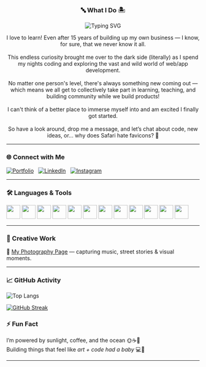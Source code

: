 
<h3 align="center">🔤 What I Do 🏝️ </h3>

<p align="center">
  <img src="https://readme-typing-svg.herokuapp.com?font=Fira+Code&size=22&duration=3600&pause=1000&color=F78E8E&center=true&vCenter=true&multiline=true&width=500&height=80&lines=Creative+Dev+%2B+Visual+Thinker;Learning%2C+Building%2C+Creating" alt="Typing SVG" />
</p>

<p align="left" style="max-width: 600px; margin: 0 auto; text-align: center;">
  I love to learn! Even after 15 years of building up my own business — I know, for sure, that we never know it all.  
  <br /><br />
  This endless curiosity brought me over to the dark side (literally) as I spend my nights coding and exploring the vast and wild world of web/app development.  
  <br /><br />
  No matter one person's level, there's always something new coming out — which means we all get to collectively take part in learning, teaching, and building community while we build products!
  <br /><br />
  I can't think of a better place to immerse myself into and am excited I finally got started.  
  <br /><br />
  So have a look around, drop me a message, and let’s chat about code, new ideas, or... why does Safari hate favicons? 🤔
</p>

---

### 🌐 Connect with Me

[![Portfolio](https://img.shields.io/badge/Portfolio-Visit-2C2C2C?logo=devdotto&logoColor=white)](https://biankaromero.netlify.app)
&nbsp;
[![LinkedIn](https://img.shields.io/badge/LinkedIn-Connect-0A66C2?logo=linkedin&logoColor=white)](https://linkedin.com/in/biankalromero)
&nbsp;
[![Instagram](https://img.shields.io/badge/Instagram-Follow-E4405F?logo=instagram&logoColor=white)](https://instagram.com/biankashoots)

---

### 🛠️ Languages & Tools

[<img src="https://cdn.jsdelivr.net/gh/devicons/devicon/icons/vscode/vscode-original.svg" width="36px" />](https://code.visualstudio.com/)
[<img src="https://cdn.jsdelivr.net/gh/devicons/devicon/icons/html5/html5-original.svg" width="36px" />](https://developer.mozilla.org/en-US/docs/Web/HTML)
[<img src="https://cdn.jsdelivr.net/gh/devicons/devicon/icons/css3/css3-original.svg" width="36px" />](https://developer.mozilla.org/en-US/docs/Web/CSS)
[<img src="https://cdn.jsdelivr.net/gh/devicons/devicon/icons/javascript/javascript-original.svg" width="36px" />](https://developer.mozilla.org/en-US/docs/Web/JavaScript)
[<img src="https://cdn.jsdelivr.net/gh/devicons/devicon@latest/icons/typescript/typescript-original.svg" width="36px" />](https://typescriptjs.com/)
[<img src="https://cdn.jsdelivr.net/gh/devicons/devicon/icons/mongodb/mongodb-original.svg" width="36px" />](https://mongodb.com/)
[<img src="https://cdn.jsdelivr.net/gh/devicons/devicon@latest/icons/express/express-original.svg" width="36px" />](https://expressjs.com/)
[<img src="https://cdn.jsdelivr.net/gh/devicons/devicon/icons/react/react-original.svg" width="36px" />](https://reactjs.org/)
[<img src="https://cdn.jsdelivr.net/gh/devicons/devicon/icons/nodejs/nodejs-original.svg" width="36px" />](https://nodejs.org/)
[<img src="https://cdn.jsdelivr.net/gh/devicons/devicon/icons/git/git-original.svg" width="36px" />](https://git-scm.com/)
[<img src="https://cdn.jsdelivr.net/gh/devicons/devicon@latest/icons/photoshop/photoshop-original.svg" width="36px" />](https://adobe.photoshop.com/)
[<img src="https://cdn.jsdelivr.net/gh/devicons/devicon@latest/icons/codepen/codepen-original.svg" width="36px" />](https://codepen.com/)

---

### 🎨 Creative Work

📸 [My Photography Page](https://biankashoots.myportfolio.com) — capturing music, street stories & visual moments.

---

### 📈 GitHub Activity


![Top Langs](https://github-readme-stats.vercel.app/api/top-langs/?username=Bianka2112&layout=compact&theme=prussian&hide_border=true)

[![GitHub Streak](https://streak-stats.demolab.com?user=Bianka2112&theme=prussian&hide_border=true)](https://git.io/streak-stats)


### ⚡ Fun Fact

I’m powered by sunlight, coffee, and the ocean 🌞☕🌊  
Building things that feel like *art + code had a baby* 💻🎨

---


<!--
**Bianka2112/Bianka2112** is a ✨ _special_ ✨ repository because its `README.md` (this file) appears on your GitHub profile.

![Bianka's GitHub Stats](https://github-readme-stats.vercel.app/api?username=Bianka2112&show_icons=true&theme=prussian&hide_border=true)

Here are some ideas to get you started:

- 🔭 I’m currently working on ...
- 🌱 I’m currently learning ...
- 👯 I’m looking to collaborate on ...
- 🤔 I’m looking for help with ...
- 💬 Ask me about ...
- 📫 How to reach me: ...
- 😄 Pronouns: ...
- ⚡ Fun fact: ...
-->
